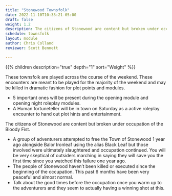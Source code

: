 ```yaml
---
title: "Stonewood Townsfolk"
date: 2022-11-10T10:33:21-05:00
draft: false
weight: 1.2
description: The citizens of Stonewood are content but broken under occupation of the Bloody Fist.
schedule: townsfolk
layout: module
author: Chris Colland
reviewer: Scott Bennett

---
```


{{% children description="true" depth="1"  sort="Weight" %}}

These townsfolk are played across the course of the weekend. These encounters are meant to be played for the majority of the weekend and may be killed in dramatic fashion for plot points and modules.
- 5 important ones will be present during the opening module and opening night roleplay modules.
- A Human fortuneteller will be in town on Saturday as a active roleplay encounter to hand out plot hints and entertainment.

The citizens of Stonewood are content but broken under occupation of the Bloody Fist.
- A group of adventurers attempted to free the Town of Stonewood 1 year ago alongside Balor Ironleaf using the alias Black Leaf but those involved were ultimately slaughtered and occupation continued.  You will be very skeptical of outsiders marching in saying they will save you the first time since you watched this  failure one year ago.
- The people of Stonewood haven’t been killed or executed since the beginning of the occupation. This past 6 months have been very peaceful and almost normal.
- Talk about the good times before the occupation once you warm  up to the adventurers and they seem to actually having a winning shot at this.
